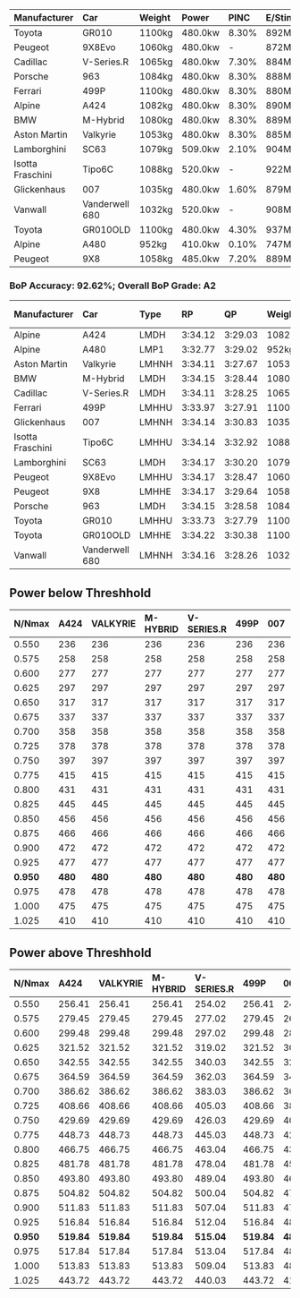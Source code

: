 | Manufacturer     | Car            | Weight | Power   | PINC    | E/Stint | FDS     |
|:-|:-|:-|:-|:-|:-|:-|
| Toyota           | GR010          | 1100kg | 480.0kw | 8.30%   | 892MJ   | 200kph  |
| Peugeot          | 9X8Evo         | 1060kg | 480.0kw |    -    | 872MJ   | 190kph  |
| Cadillac         | V-Series.R     | 1065kg | 480.0kw | 7.30%   | 884MJ   |    -    |
| Porsche          | 963            | 1084kg | 480.0kw | 8.30%   | 888MJ   |    -    |
| Ferrari          | 499P           | 1100kg | 480.0kw | 8.30%   | 880MJ   | 200kph  |
| Alpine           | A424           | 1082kg | 480.0kw | 8.30%   | 890MJ   |    -    |
| BMW              | M-Hybrid       | 1080kg | 480.0kw | 8.30%   | 889MJ   |    -    |
| Aston Martin     | Valkyrie       | 1053kg | 480.0kw | 8.30%   | 885MJ   |    -    |
| Lamborghini      | SC63           | 1079kg | 509.0kw | 2.10%   | 904MJ   |    -    |
| Isotta Fraschini | Tipo6C         | 1088kg | 520.0kw |    -    | 922MJ   | 190kph  |
| Glickenhaus      | 007            | 1035kg | 480.0kw | 1.60%   | 879MJ   |    -    |
| Vanwall          | Vanderwell 680 | 1032kg | 520.0kw |    -    | 908MJ   |    -    |
| Toyota           | GR010OLD       | 1100kg | 480.0kw | 4.30%   | 937MJ   | 190kph  |
| Alpine           | A480           | 952kg  | 410.0kw | 0.10%   | 747MJ   |    -    |
| Peugeot          | 9X8            | 1058kg | 485.0kw | 7.20%   | 889MJ   | 150kph  |

### BoP Accuracy: 92.62%; Overall BoP Grade: A2
| Manufacturer     | Car            | Type  | RP      | QP      | Weight | Power¹  | Threshhold | PINC    | Power²   | E/Stint | AVG Vmax  | FDS     | RDLC | L/Stint | BOP-Grade | Model Accuracy | Model Points | Match%  | SimDiff |
|:-|:-|:-|:-|:-|:-|:-|:-|:-|:-|:-|:-|:-|:-|:-|:-|:-|:-|:-|:-|
| Alpine           | A424           | LMDH  | 3:34.12 | 3:29.03 | 1082kg | 480.0kw | 210.0kph   | 8.30%   | 519.80kw |  890MJ  | 314.43kph |    -    | 1.00 | 12      | ~A1       | 99.31%         | 2573         | 96.31%  | #       |
| Alpine           | A480           | LMP1  | 3:32.77 | 3:29.02 |  952kg | 410.0kw | 210.0kph   | 0.10%   | 410.40kw |  747MJ  | 313.40kph |    -    | 0.98 | 11      | -C2       | 94.60%         | 1683         | 71.36%  | +0.21   |
| Aston Martin     | Valkyrie       | LMHNH | 3:34.11 | 3:27.67 | 1053kg | 480.0kw | 210.0kph   | 8.30%   | 519.80kw |  885MJ  | 318.17kph |    -    | 1.02 | 12      | +B2       | 100.00%        | 630          | 80.04%  | #       |
| BMW              | M-Hybrid       | LMDH  | 3:34.15 | 3:28.44 | 1080kg | 480.0kw | 210.0kph   | 8.30%   | 519.80kw |  889MJ  | 316.60kph |    -    | 0.99 | 12      | ~A1       | 99.41%         | 2544         | 96.11%  | #       |
| Cadillac         | V-Series.R     | LMDH  | 3:34.11 | 3:28.25 | 1065kg | 480.0kw | 210.0kph   | 7.30%   | 515.00kw |  884MJ  | 318.76kph |    -    | 1.01 | 12      | ~A1       | 99.30%         | 4946         | 95.71%  | #       |
| Ferrari          | 499P           | LMHHU | 3:33.97 | 3:27.91 | 1100kg | 480.0kw | 210.0kph   | 8.30%   | 519.80kw |  880MJ  | 317.15kph | 200kph  | 1.01 | 12      | ~A1       | 100.00%        | 8223         | 98.86%  | #       |
| Glickenhaus      | 007            | LMHNH | 3:34.14 | 3:30.83 | 1035kg | 480.0kw | 210.0kph   | 1.60%   | 487.70kw |  879MJ  | 320.28kph |    -    | 0.96 | 12      | ~A1       | 93.86%         | 2169         | 99.43%  | +1.62   |
| Isotta Fraschini | Tipo6C         | LMHHU | 3:34.14 | 3:32.92 | 1088kg | 520.0kw | 210.0kph   |    -    | 520.00kw |  922MJ  | 320.63kph | 190kph  | 1.02 | 12      | +C1       | 97.73%         | 129          | 77.53%  | +1.58   |
| Lamborghini      | SC63           | LMDH  | 3:34.17 | 3:30.20 | 1079kg | 509.0kw | 210.0kph   | 2.10%   | 519.70kw |  904MJ  | 315.44kph |    -    | 1.03 | 12      | ~A1       | 98.78%         | 813          | 100.00% | +0.91   |
| Peugeot          | 9X8Evo         | LMHHU | 3:34.17 | 3:28.47 | 1060kg | 480.0kw | 210.0kph   |    -    | 480.00kw |  872MJ  | 321.77kph | 190kph  | 1.00 | 12      | +A2       | 96.77%         | 2307         | 91.66%  | #       |
| Peugeot          | 9X8            | LMHHE | 3:34.17 | 3:29.64 | 1058kg | 485.0kw | 210.0kph   | 7.20%   | 519.90kw |  889MJ  | 315.02kph | 150kph  | 1.02 | 12      | ~A1       | 97.99%         | 5010         | 100.00% | -0.17   |
| Porsche          | 963            | LMDH  | 3:34.15 | 3:28.58 | 1084kg | 480.0kw | 210.0kph   | 8.30%   | 519.80kw |  888MJ  | 315.68kph |    -    | 0.99 | 12      | ~A1       | 99.86%         | 11699        | 100.00% | #       |
| Toyota           | GR010          | LMHHU | 3:33.73 | 3:27.79 | 1100kg | 480.0kw | 210.0kph   | 8.30%   | 519.80kw |  892MJ  | 316.09kph | 200kph  | 1.00 | 12      | -A2       | 99.63%         | 6190         | 93.86%  | #       |
| Toyota           | GR010OLD       | LMHHE | 3:34.22 | 3:30.38 | 1100kg | 480.0kw | 210.0kph   | 4.30%   | 500.60kw |  937MJ  | 317.60kph | 190kph  | 1.00 | 12      | +B1       | 93.47%         | 1031         | 88.41%  | +2.25   |
| Vanwall          | Vanderwell 680 | LMHNH | 3:34.16 | 3:28.26 | 1032kg | 520.0kw | 0.0kph     |    -    | 520.00kw |  908MJ  | 321.39kph |    -    | 1.02 | 12      | ~A1       | 94.33%         | 632          | 100.00% | +0.49   |

## Power below Threshhold
| N/Nmax    | A424    | VALKYRIE | M-HYBRID | V-SERIES.R | 499P    | 007     | TIPO6C  | SC63    | 9X8EVO  | 9X8     | 963     | GR010   | GR010OLD | VANDERWELL 680 | ​     | RPM      | A480       |
|:-|:-|:-|:-|:-|:-|:-|:-|:-|:-|:-|:-|:-|:-|:-|:-|:-|:-|
|  0.550    |  236    |  236     |  236     |  236       |  236    |  236    |  256    |  251    |  236    |  239    |  236    |  236    |  236     |  256           |  ​    |   --     |   -        |
|  0.575    |  258    |  258     |  258     |  258       |  258    |  258    |  279    |  274    |  258    |  261    |  258    |  258    |  258     |  279           |  ​    |   --     |   -        |
|  0.600    |  277    |  277     |  277     |  277       |  277    |  277    |  300    |  294    |  277    |  280    |  277    |  277    |  277     |  300           |  ​    |   --     |   -        |
|  0.625    |  297    |  297     |  297     |  297       |  297    |  297    |  322    |  315    |  297    |  300    |  297    |  297    |  297     |  322           |  ​    |   --     |   -        |
|  0.650    |  317    |  317     |  317     |  317       |  317    |  317    |  343    |  336    |  317    |  320    |  317    |  317    |  317     |  343           |  ​    |   --     |   -        |
|  0.675    |  337    |  337     |  337     |  337       |  337    |  337    |  365    |  357    |  337    |  341    |  337    |  337    |  337     |  365           |  ​    |   --     |   -        |
|  0.700    |  358    |  358     |  358     |  358       |  358    |  358    |  387    |  379    |  358    |  362    |  358    |  358    |  358     |  387           |  ​    |   --     |   -        |
|  0.725    |  378    |  378     |  378     |  378       |  378    |  378    |  409    |  400    |  378    |  382    |  378    |  378    |  378     |  409           |  ​    |   --     |   -        |
|  0.750    |  397    |  397     |  397     |  397       |  397    |  397    |  430    |  421    |  397    |  401    |  397    |  397    |  397     |  430           |  ​    |   --     |   -        |
|  0.775    |  415    |  415     |  415     |  415       |  415    |  415    |  449    |  440    |  415    |  419    |  415    |  415    |  415     |  449           |  ​    |  5000    |  -3213569  |
|  0.800    |  431    |  431     |  431     |  431       |  431    |  431    |  467    |  457    |  431    |  436    |  431    |  431    |  431     |  467           |  ​    |  5500    |  -3499979  |
|  0.825    |  445    |  445     |  445     |  445       |  445    |  445    |  482    |  472    |  445    |  450    |  445    |  445    |  445     |  482           |  ​    |  5999    |  -3800400  |
|  0.850    |  456    |  456     |  456     |  456       |  456    |  456    |  494    |  484    |  456    |  461    |  456    |  456    |  456     |  494           |  ​    |  6499    |  -4114832  |
|  0.875    |  466    |  466     |  466     |  466       |  466    |  466    |  505    |  494    |  466    |  471    |  466    |  466    |  466     |  505           |  ​    |  7000    |  -4443276  |
|  0.900    |  472    |  472     |  472     |  472       |  472    |  472    |  512    |  501    |  472    |  477    |  472    |  472    |  472     |  512           |  ​    |  7500    |  -4785730  |
|  0.925    |  477    |  477     |  477     |  477       |  477    |  477    |  517    |  506    |  477    |  482    |  477    |  477    |  477     |  517           |  ​    |  8000    |  407       |
| **0.950** | **480** | **480**  | **480**  | **480**    | **480** | **480** | **520** | **509** | **480** | **485** | **480** | **480** | **480**  | **520**        | **​** | **8499** | **410**    |
|  0.975    |  478    |  478     |  478     |  478       |  478    |  478    |  518    |  507    |  478    |  483    |  478    |  478    |  478     |  518           |  ​    |  9000    |  205       |
|  1.000    |  475    |  475     |  475     |  475       |  475    |  475    |  514    |  504    |  475    |  480    |  475    |  475    |  475     |  514           |  ​    |   --     |   -        |
|  1.025    |  410    |  410     |  410     |  410       |  410    |  410    |  444    |  435    |  410    |  414    |  410    |  410    |  410     |  444           |  ​    |   --     |   -        |

## Power above Threshhold
| N/Nmax    | A424       | VALKYRIE   | M-HYBRID   | V-SERIES.R | 499P       | 007        | TIPO6C  | SC63       | 9X8EVO  | 9X8        | 963        | GR010      | GR010OLD   | VANDERWELL 680 | ​     | RPM      | A480            |
|:-|:-|:-|:-|:-|:-|:-|:-|:-|:-|:-|:-|:-|:-|:-|:-|:-|:-|
|  0.550    |  256.41    |  256.41    |  256.41    |  254.02    |  256.41    |  240.34    |  256    |  256.34    |  236    |  256.45    |  256.41    |  256.41    |  246.31    |  256           |  ​    |   --     |  0.00           |
|  0.575    |  279.45    |  279.45    |  279.45    |  277.02    |  279.45    |  262.37    |  279    |  279.37    |  258    |  279.49    |  279.45    |  279.45    |  269.34    |  279           |  ​    |   --     |  0.00           |
|  0.600    |  299.48    |  299.48    |  299.48    |  297.02    |  299.48    |  281.39    |  300    |  299.40    |  277    |  299.53    |  299.48    |  299.48    |  289.37    |  300           |  ​    |   --     |  0.00           |
|  0.625    |  321.52    |  321.52    |  321.52    |  319.02    |  321.52    |  301.42    |  322    |  321.43    |  297    |  321.57    |  321.52    |  321.52    |  309.40    |  322           |  ​    |   --     |  0.00           |
|  0.650    |  342.55    |  342.55    |  342.55    |  340.03    |  342.55    |  322.45    |  343    |  342.45    |  317    |  342.61    |  342.55    |  342.55    |  330.42    |  343           |  ​    |   --     |  0.00           |
|  0.675    |  364.59    |  364.59    |  364.59    |  362.03    |  364.59    |  342.48    |  365    |  364.48    |  337    |  364.65    |  364.59    |  364.59    |  351.45    |  365           |  ​    |   --     |  0.00           |
|  0.700    |  386.62    |  386.62    |  386.62    |  383.03    |  386.62    |  363.51    |  387    |  386.51    |  358    |  386.68    |  386.62    |  386.62    |  372.48    |  387           |  ​    |   --     |  0.00           |
|  0.725    |  408.66    |  408.66    |  408.66    |  405.03    |  408.66    |  383.53    |  409    |  408.54    |  378    |  408.72    |  408.66    |  408.66    |  393.50    |  409           |  ​    |   --     |  0.00           |
|  0.750    |  429.69    |  429.69    |  429.69    |  426.03    |  429.69    |  403.56    |  430    |  429.57    |  397    |  429.76    |  429.69    |  429.69    |  413.53    |  430           |  ​    |   --     |  0.00           |
|  0.775    |  448.73    |  448.73    |  448.73    |  445.03    |  448.73    |  421.59    |  449    |  448.59    |  415    |  448.79    |  448.73    |  448.73    |  432.55    |  449           |  ​    |  5000    |  -3,219,999.78  |
|  0.800    |  466.75    |  466.75    |  466.75    |  463.04    |  466.75    |  437.61    |  467    |  466.62    |  431    |  466.83    |  466.75    |  466.75    |  449.57    |  467           |  ​    |  5500    |  -3,506,982.48  |
|  0.825    |  481.78    |  481.78    |  481.78    |  478.04    |  481.78    |  452.63    |  482    |  481.64    |  445    |  481.85    |  481.78    |  481.78    |  464.59    |  482           |  ​    |  5999    |  -3,808,005.20  |
|  0.850    |  493.80    |  493.80    |  493.80    |  489.04    |  493.80    |  463.65    |  494    |  493.65    |  456    |  493.87    |  493.80    |  493.80    |  475.61    |  494           |  ​    |  6499    |  -4,123,065.95  |
|  0.875    |  504.82    |  504.82    |  504.82    |  500.04    |  504.82    |  473.66    |  505    |  504.67    |  466    |  504.89    |  504.82    |  504.82    |  485.62    |  505           |  ​    |  7000    |  -4,452,166.72  |
|  0.900    |  511.83    |  511.83    |  511.83    |  507.04    |  511.83    |  479.67    |  512    |  511.68    |  472    |  511.91    |  511.83    |  511.83    |  492.63    |  512           |  ​    |  7500    |  -4,795,306.52  |
|  0.925    |  516.84    |  516.84    |  516.84    |  512.04    |  516.84    |  484.68    |  517    |  516.69    |  477    |  516.91    |  516.84    |  516.84    |  497.64    |  517           |  ​    |  8000    |  408.41         |
| **0.950** | **519.84** | **519.84** | **519.84** | **515.04** | **519.84** | **487.68** | **520** | **519.69** | **480** | **519.92** | **519.84** | **519.84** | **500.64** | **520**        | **​** | **8499** | **410.41**      |
|  0.975    |  517.84    |  517.84    |  517.84    |  513.04    |  517.84    |  485.68    |  518    |  517.69    |  478    |  517.92    |  517.84    |  517.84    |  498.64    |  518           |  ​    |  9000    |  205.20         |
|  1.000    |  513.83    |  513.83    |  513.83    |  509.04    |  513.83    |  482.67    |  514    |  513.68    |  475    |  513.91    |  513.83    |  513.83    |  495.63    |  514           |  ​    |   --     |  0.00           |
|  1.025    |  443.72    |  443.72    |  443.72    |  440.03    |  443.72    |  416.58    |  444    |  443.59    |  410    |  443.79    |  443.72    |  443.72    |  427.55    |  444           |  ​    |   --     |  0.00           |
